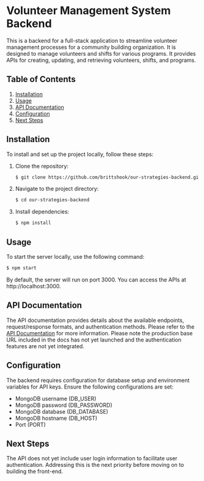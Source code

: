 # Volunteer Management System Backend

This is a backend for a full-stack application to streamline volunteer management processes for a community building organization. It is designed to manage volunteers and shifts for various programs. It provides APIs for creating, updating, and retrieving volunteers, shifts, and programs.

## Table of Contents

1. [Installation](#installation)
2. [Usage](#usage)
3. [API Documentation](#api-documentation)
4. [Configuration](#configuration)
5. [Next Steps](#next-steps)

## Installation

To install and set up the project locally, follow these steps:

1. Clone the repository:

   ```bash
   $ git clone https://github.com/brittshook/our-strategies-backend.git
   ```

2. Navigate to the project directory:

   ```bash
   $ cd our-strategies-backend
   ```

3. Install dependencies:

   ```bash
   $ npm install
   ```

## Usage

To start the server locally, use the following command:

```bash
$ npm start
```

By default, the server will run on port 3000. You can access the APIs at http://localhost:3000.

## API Documentation

The API documentation provides details about the available endpoints, request/response formats, and authentication methods. Please refer to the [API Documentation](https://our-strategies.readme.io/reference/users) for more information. Please note the production base URL included in the docs has not yet launched and the authentication features are not yet integrated.

## Configuration

The backend requires configuration for database setup and environment variables for API keys. Ensure the following configurations are set:

- MongoDB username (DB_USER)
- MongoDB password (DB_PASSWORD)
- MongoDB database (DB_DATABASE)
- MongoDB hostname (DB_HOST)
- Port (PORT)

## Next Steps

The API does not yet include user login information to facilitate user authentication. Addressing this is the next priority before moving on to building the front-end.
